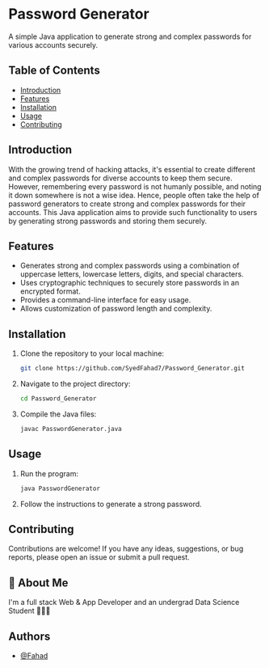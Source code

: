 # Password Generator

A simple Java application to generate strong and complex passwords for various accounts securely.

## Table of Contents

- [Introduction](#introduction)
- [Features](#features)
- [Installation](#installation)
- [Usage](#usage)
- [Contributing](#contributing)

## Introduction

With the growing trend of hacking attacks, it's essential to create different and complex passwords for diverse accounts to keep them secure. However, remembering every password is not humanly possible, and noting it down somewhere is not a wise idea. Hence, people often take the help of password generators to create strong and complex passwords for their accounts. This Java application aims to provide such functionality to users by generating strong passwords and storing them securely.

## Features

- Generates strong and complex passwords using a combination of uppercase letters, lowercase letters, digits, and special characters.
- Uses cryptographic techniques to securely store passwords in an encrypted format.
- Provides a command-line interface for easy usage.
- Allows customization of password length and complexity.

## Installation

1. Clone the repository to your local machine:

   ```bash
   git clone https://github.com/SyedFahad7/Password_Generator.git

2. Navigate to the project directory: 
   ```bash
   cd Password_Generator

3. Compile the Java files:
   ```bash
   javac PasswordGenerator.java


## Usage
1. Run the program:
   ```bash
   java PasswordGenerator

2. Follow the instructions to generate a strong password.

## Contributing
Contributions are welcome! If you have any ideas, suggestions, or bug reports, please open an issue or submit a pull request.
## 🚀 About Me
I'm a full stack Web & App Developer and an undergrad Data Science Student 👨‍💻🙌



## Authors

- [@Fahad](https://github.com/SyedFahad7)

